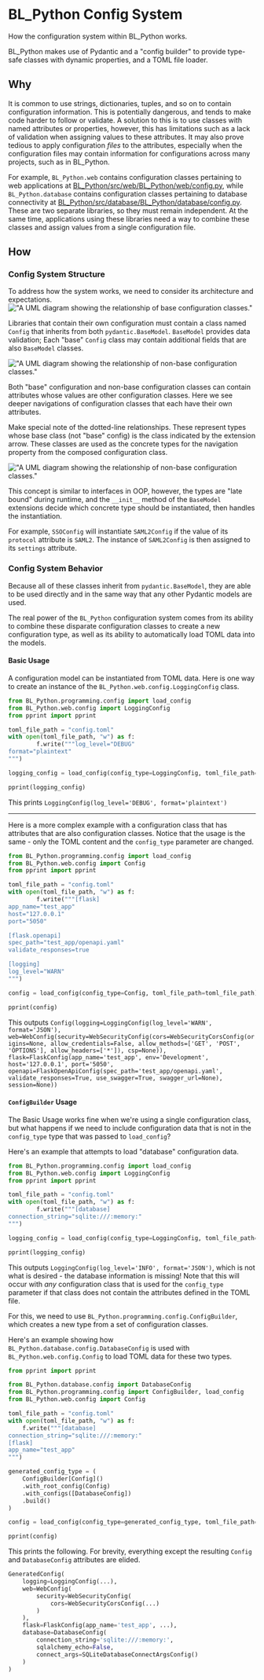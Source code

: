 # BL_Python Config System

How the configuration system within BL_Python works.

BL_Python makes use of Pydantic and a "config builder" to provide type-safe classes with dynamic properties, and a TOML file loader.

## Why

It is common to use strings, dictionaries, tuples, and so on to contain configuration information. This is potentially dangerous, and tends to make code harder to follow or validate. A solution to this is to use classes with named attributes or properties, however, this has limitations such as a lack of validation when assigning values to these attributes. It may also prove tedious to apply configuration _files_ to the attributes, especially when the configuration files may contain information for configurations across many projects, such as in BL_Python.

For example, `BL_Python.web` contains configuration classes pertaining to web applications at [BL_Python/src/web/BL_Python/web/config.py](../../web/BL_Python/web/config.py), while `BL_Python.database` contains configuration classes pertaining to database connectivity at [BL_Python/src/database/BL_Python/database/config.py](../../database/BL_Python/database/config.py). These are two separate libraries, so they must remain independent. At the same time, applications using these libraries need a way to combine these classes and assign values from a single configuration file.

## How


### Config System Structure

To address how the system works, we need to consider its architecture and expectations.
!["A UML diagram showing the relationship of base configuration classes."](config/config_base_classes.svg "Base configuration classes")

Libraries that contain their own configuration must contain a class named `Config` that inherits from both `pydantic.BaseModel`. `BaseModel` provides data validation; Each "base" `Config` class may contain additional fields that are also `BaseModel` classes.

!["A UML diagram showing the relationship of non-base configuration classes."](config/config_base_classes_with_relationships.svg "Config classes with relationships")

Both "base" configuration and non-base configuration classes can contain attributes whose values are other configuration classes. Here we see deeper navigations of configuration classes that each have their own attributes.

Make special note of the dotted-line relationships. These represent types whose base class (not "base" config) is the class indicated by the extension arrow. These classes are used as the concrete types for the navigation property from the composed configuration class.

!["A UML diagram showing the relationship of non-base configuration classes."](config/config_type_replacements.svg "Config classes with relationships")

This concept is similar to interfaces in OOP, however, the types are "late bound" during runtime, and the `__init__` method of the `BaseModel` extensions decide which concrete type should be instantiated, then handles the instantiation.

For example, `SSOConfig` will instantiate `SAML2Config` if the value of its `protocol` attribute is `SAML2`. The instance of `SAML2Config` is then assigned to its `settings` attribute.

### Config System Behavior

Because all of these classes inherit from `pydantic.BaseModel`, they are able to be used directly and in the same way that any other Pydantic models are used.

The real power of the `BL_Python` configuration system comes from its ability to combine these disparate configuration classes to create a new configuration type, as well as its ability to automatically load TOML data into the models.

#### Basic Usage

A configuration model can be instantiated from TOML data. Here is one way to create an instance of the `BL_Python.web.config.LoggingConfig` class.

```python
from BL_Python.programming.config import load_config
from BL_Python.web.config import LoggingConfig
from pprint import pprint

toml_file_path = "config.toml"
with open(toml_file_path, "w") as f:
        f.write("""log_level="DEBUG"
format="plaintext"
""")

logging_config = load_config(config_type=LoggingConfig, toml_file_path=toml_file_path)

pprint(logging_config)
```

This prints `LoggingConfig(log_level='DEBUG', format='plaintext')`

---

Here is a more complex example with a configuration class that has attributes that are also configuration classes. Notice that the usage is the same - only the TOML content and the `config_type` parameter are changed.

```python
from BL_Python.programming.config import load_config
from BL_Python.web.config import Config
from pprint import pprint

toml_file_path = "config.toml"
with open(toml_file_path, "w") as f:
        f.write("""[flask]
app_name="test_app"
host="127.0.0.1"
port="5050"

[flask.openapi]
spec_path="test_app/openapi.yaml"
validate_responses=true

[logging]
log_level="WARN"
""")

config = load_config(config_type=Config, toml_file_path=toml_file_path)

pprint(config)
```

This outputs `Config(logging=LoggingConfig(log_level='WARN', format='JSON'), web=WebConfig(security=WebSecurityConfig(cors=WebSecurityCorsConfig(origins=None, allow_credentials=False, allow_methods=['GET', 'POST', 'OPTIONS'], allow_headers=['*']), csp=None)), flask=FlaskConfig(app_name='test_app', env='Development', host='127.0.0.1', port='5050', openapi=FlaskOpenApiConfig(spec_path='test_app/openapi.yaml', validate_responses=True, use_swagger=True, swagger_url=None), session=None))`

#### `ConfigBuilder` Usage

The Basic Usage works fine when we're using a single configuration class, but what happens if we need to include configuration data that is not in the `config_type` type that was passed to `load_config`?

Here's an example that attempts to load "database" configuration data.

```python
from BL_Python.programming.config import load_config
from BL_Python.web.config import LoggingConfig
from pprint import pprint

toml_file_path = "config.toml"
with open(toml_file_path, "w") as f:
        f.write("""[database]
connection_string="sqlite:///:memory:"
""")

logging_config = load_config(config_type=LoggingConfig, toml_file_path=toml_file_path)

pprint(logging_config)
```

This outputs `LoggingConfig(log_level='INFO', format='JSON')`, which is not what is desired - the database information is missing! Note that this will occur with _any_ configuration class that is used for the `config_type` parameter if that class does not contain the attributes defined in the TOML file.

For this, we need to use `BL_Python.programming.config.ConfigBuilder`, which creates a new type from a set of configuration classes.

Here's an example showing how `BL_Python.database.config.DatabaseConfig` is used with `BL_Python.web.config.Config` to load TOML data for these two types.

```python
from pprint import pprint

from BL_Python.database.config import DatabaseConfig
from BL_Python.programming.config import ConfigBuilder, load_config
from BL_Python.web.config import Config

toml_file_path = "config.toml"
with open(toml_file_path, "w") as f:
    f.write("""[database]
connection_string="sqlite:///:memory:"
[flask]
app_name="test_app"
""")

generated_config_type = (
    ConfigBuilder[Config]()
    .with_root_config(Config)
    .with_configs([DatabaseConfig])
    .build()
)

config = load_config(config_type=generated_config_type, toml_file_path=toml_file_path)

pprint(config)
```

This prints the following. For brevity, everything except the resulting `Config` and `DatabaseConfig` attributes are elided.
```python
GeneratedConfig(
    logging=LoggingConfig(...),
    web=WebConfig(
        security=WebSecurityConfig(
            cors=WebSecurityCorsConfig(...)
        )
    ),
    flask=FlaskConfig(app_name='test_app', ...),
    database=DatabaseConfig(
        connection_string='sqlite:///:memory:',
        sqlalchemy_echo=False,
        connect_args=SQLiteDatabaseConnectArgsConfig()
    )
)
```

